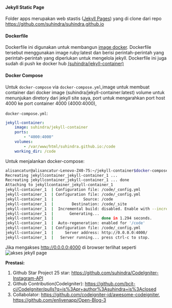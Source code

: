 #### Jekyll Static Page
Folder apps merupakan web stastis ([Jekyll Pages](https://jekyllrb.com)) yang di clone dari repo https://github.com/suhindra/suhindra.github.io

#### Dockerfile
Dockerfile ini digunakan untuk membangun [image docker]("https://hub.docker.com/r/suhindra/jekyll-container/). Dockerfile tersebut menggunakan image ruby:latest dan berisi perintah-perintah yang perintah-perintah yang diperlukan untuk mengelola jekyll. Dockerfile ini juga sudah di push ke docker hub [(suhindra/jekyll-container)](https://hub.docker.com/r/suhindra/jekyll-container/)

#### Docker Compose

Untuk `docker-compose` via `docker-compose.yml`,image untuk membuat container dari docker image (suhindra/jekyll-container:latest) volume untuk menunjukan diretory dari jekyll site saya, port untuk mengarahkan port host  4000 ke port container  4000 (4000:4000),

`docker-compose.yml`:

```yml
jekyll-container:
    image: suhindra/jekyll-container
    ports:
        - "4000:4000"
    volumes:
        - /var/www/html/suhindra.github.io:/code
    working_dir: /code   
```


Untuk menjalankan docker-compose:

```bash
alisancatur@alisancatur-Lenovo-Z40-75:~/jekyll-container$docker-compose up
Recreating jekyllcontainer_jekyll-container_1 ... 
Recreating jekyllcontainer_jekyll-container_1 ... done
Attaching to jekyllcontainer_jekyll-container_1
jekyll-container_1  | Configuration file: /code/_config.yml
jekyll-container_1  | Configuration file: /code/_config.yml
jekyll-container_1  |             Source: /code
jekyll-container_1  |        Destination: /code/_site
jekyll-container_1  |  Incremental build: disabled. Enable with --incremental
jekyll-container_1  |       Generating... 
jekyll-container_1  |                     done in 1.294 seconds.
jekyll-container_1  |  Auto-regeneration: enabled for '/code'
jekyll-container_1  | Configuration file: /code/_config.yml
jekyll-container_1  |     Server address: http://0.0.0.0:4000/
jekyll-container_1  |   Server running... press ctrl-c to stop.
```

Jika mengakses http://0.0.0.0:4000 di browser terlihat seperti
![akses jekyll page](https://github.com/suhindra/responsitccl/blob/master/img/Screenshot%20from%202017-07-24%2021-32-54.png)


**Prestasi:**
 1. Github Star Project 25 star: https://github.com/suhindra/CodeIgniter-Instagram-API
 2. Github Contribution(CodeIgniter): https://github.com/bcit-ci/CodeIgniter/pulls?q=is%3Apr+author%3Asuhindra+is%3Aclosed
 3. Collabolator: https://github.com/codeigniter-id/awesome-codeigniter, https://github.com/enlivenapp/Open-Blog-3



